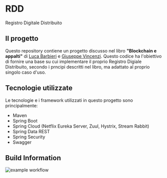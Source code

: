 # RDD
Registro Digitale Distribuito

## Il progetto
Questo repository contiene un progetto discusso nel libro **"Blockchain e appalti"** 
di [Luca Barbieri](https://www.linkedin.com/in/luca-barbieri-213157139/)
e [Giuseppe Vincenzi](https://www.linkedin.com/in/giuseppevincenzi/).
Questo codice ha l'obiettivo di fornire una base su cui implementare il proprio Registro Digiale Distribuito, secondo i prncipi descritti nel libro, ma adattato al proprio singolo caso d'uso.

## Tecnologie utilizzate
Le tecnologie e i framework utilizzati in questo progetto sono principalmente:
- Maven
- Spring Boot
- Spring Cloud (Netflix Eureka Server, Zuul, Hystrix, Stream Rabbit)
- Spring Data REST
- Spring Security
- Swagger

## Build Information
![example workflow](https://github.com/gvincenzi/RDD/actions/workflows/maven.yml/badge.svg)
